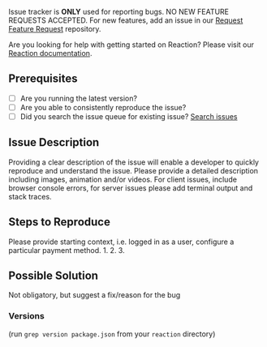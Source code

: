 Issue tracker is **ONLY** used for reporting bugs. NO NEW FEATURE REQUESTS ACCEPTED. For new features, add an issue in our [Request Feature Request](https://github.com/reactioncommerce/reaction-feature-requests) repository.

Are you looking for help with getting started on Reaction? Please visit our [Reaction documentation](https://docs.reactioncommerce.com/reaction-docs/master/getting-started-developing-with-reaction).

## Prerequisites
* [ ] Are you running the latest version?
* [ ] Are you able to consistently reproduce the issue?
* [ ] Did you search the issue queue for existing issue? [Search issues](https://github.com/reactioncommerce/reaction/issues)

## Issue Description
Providing a clear description of the issue will enable a developer to quickly reproduce and understand the issue. Please provide a detailed description including images, animation and/or videos. For client issues, include browser console errors, for server issues please add terminal output and stack traces.

## Steps to Reproduce
Please provide starting context, i.e. logged in as a user, configure a particular payment method.
1.
2.
3.

## Possible Solution
Not obligatory, but suggest a fix/reason for the bug


### Versions
(run `grep version package.json` from your `reaction` directory)
